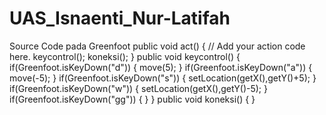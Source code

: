 # UAS_Isnaenti_Nur-Latifah
Source Code pada Greenfoot public void act()     {         // Add your action code here.         keycontrol();         koneksi();     }          public void keycontrol()     {         if(Greenfoot.isKeyDown("d"))         {             move(5);         }                  if(Greenfoot.isKeyDown("a"))         {             move(-5);         }                  if(Greenfoot.isKeyDown("s"))         {             setLocation(getX(),getY()+5);         }                  if(Greenfoot.isKeyDown("w"))         {             setLocation(getX(),getY()-5);         }                  if(Greenfoot.isKeyDown("gg"))         {                      }     }          public void koneksi()     {              }

